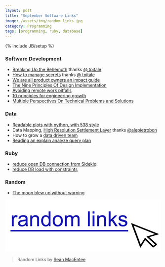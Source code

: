 ```yaml
---
layout: post
title: "September Software Links"
image: /assets/img/random_links.jpg
category: Programming
tags: [programming, ruby, database]
---
```

{% include JB/setup %}

### Software Development

* [Breaking Up the Behemoth](https://www.sandimetz.com/blog/2017/9/13/breaking-up-the-behemoth) thanks [@ tpitale](https://twitter.com/tpitale)
* [How to manage secrets](https://segment.com/blog/the-right-way-to-manage-secrets/) thanks [@ tpitale](https://twitter.com/tpitale)
* [We are all product owners an impact guide](https://medium.com/@erand/we-are-all-product-owners-an-impact-guide-for-engineers-76a2b4342c74)
* [The Nine Principles Of Design Implementation](https://www.smashingmagazine.com/2017/08/nine-principles-design-implementation/)
* [Avoiding remote work pitfalls](https://zapier.com/blog/remote-work-challenges/)
* [10 principles for engineering growth](https://medium.com/@daniel.heller/ten-principles-for-growth-69015e08c35b)
* [Multiple Perspectives On Technical Problems and Solutions](https://www.kitchensoap.com/2017/08/12/multiple-perspectives-on-technical-problems-and-solutions/)

### Data

* [Readable plots with python, with 538 style](https://www.dataquest.io/blog/making-538-plots/)
* Data Mapping, [High Resolution Settlement Layer](https://www.ciesin.columbia.edu/data/hrsl/) thanks [@alepietrobon](https://twitter.com/alepietrobon)
* How to grow a [data driven team](https://medium.com/towards-data-science/how-to-grow-data-7d1892792b6f)
* [Reading an explain analyze query plan](https://robots.thoughtbot.com/reading-an-explain-analyze-query-plan)

### Ruby

* [reduce open DB connection from Sidekiq](https://github.com/rails/rails/pull/28057)
* [reduce DB load with constraints](https://schneems.com/2017/07/18/how-i-reduced-my-db-server-load-by-80/)

### Random

* [The moon blew up without warning](https://jasmcole.com/2017/09/20/the-moon-blew-up-without-warning-and-for-no-apparent-reason/)

![Random Links](/assets/img/random_links.jpg)
> Random Links by [Sean MacEntee](https://www.flickr.com/photos/smemon/5144379598)